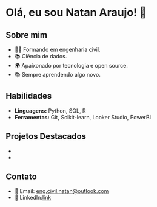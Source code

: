 # Olá, eu sou Natan Araujo! 👋

## Sobre mim
- 👨‍🎓 Formando em engenharia civil.
- 📚 Ciência de dados.
- 🌍 Apaixonado por tecnologia e open source.
- 📚 Sempre aprendendo algo novo.

## Habilidades
- **Linguagens:** Python, SQL, R
- **Ferramentas:** Git, Scikit-learn, Looker Studio, PowerBI

## Projetos Destacados
- 
- 

## Contato
- 📧 Email: eng.civil.natan@outlook.com
- 💼 LinkedIn:[link](https://www.linkedin.com/in/natan-ara%C3%BAjo-68ba512a1/)
